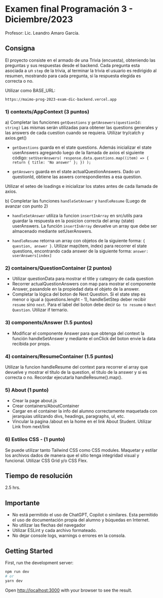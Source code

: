 # Examen final Programación 3 - Diciembre/2023
Profesor: Lic. Leandro Amaro García.

## Consigna

El proyecto consiste en el armado de una Trivia (encuesta), obteniendo las preguntas y sus respuestas desde el backend. Cada pregunta esta asociada a un `step` de la trivia, al terminar la trivia el usuario es redirigido al resumen, mostrando para cada pregunta, si la respuesta elegida es correcta o no.

Utilizar como BASE_URL: 

` https://maimo-prog-2023-exam-dic-backend.vercel.app `


### 1) contexts/AppContext (3 puntos)

a) Completar las funciones `getQuestions` y `getAnsewers(questionId: string)`
Las mismas serán utilizadas para obtener las questions generales y las answers de cada cuestion cuando se requiera. Utilizar try/catch y axios.get()

- `getQuestions` guarda en el state questions. Además inicializar el state userAnswers agregando luego de la llamada de axios el siguiente código: ` setUserAnswers(
        response.data.questions.map((item) => {
          return { title: 'No answer' };
        })
      ); `


- `getAnswers` guarda en el state actualQuestionAnswers. Dado un questionId, obtiene las aswers correspondientes a esa question.

Utilizar el seteo de loadings e inicializar los states antes de cada llamada de axios.


b) Completar las funciones `handleSetAnswer` y `handleResume` (Luego de avanzar con punto 2)

- `handleSetAnswer` utiliza la funcion `insertInArray` en src/utils para guardar la respuesta en la posicion correcta del array (state) userAnswers. La función `insertInArray` devuelve un array que debe ser almacenado mediante setUserAnswers.

- `handleResume` retorna un array con objetos de la siguiente forma: `{ question, answer }`. Utilizar map(item, index) para recorrer el state questions, encontrando cada answer de la siguiente forma: `answer: userAnswers[index]`

### 2) containers/QuestionContainer (2 puntos)
- Utilizar questionData para mostrar el title y category de cada question
- Recorrer actualQuestionAnswers con map para mostrar el componente Answer, pasandole en la propiedad data el objeto de la answer.
- Completar la lógica del boton de Next Question. Si el state step es menor o igual a (questions.lenght - 1), handleSetStep deber recibir `resume` sino `next`. Para el label del boton debe decir `Go to resume` o `Next Question`. Utilizar if ternario.

### 3) components/Answer (1.5 puntos)
- Modificar el componente Answer para que obtenga del context la función handleSetAnswer y mediante el onClick del boton envie la data recibida por props.

### 4) containers/ResumeContainer (1.5 puntos)
Utilizar la funcion handleResume del context para recorrer el array que devuelve y mostrar el título de la question, el titulo de la answer y si es correcta o no. Recordar ejecutarla handleResume().map().

### 5) About (1 punto)
- Crear la page about.js
- Crear containers/AboutContainer
- Cargar en el container la info del alumno correctamente maquetada con jerarquias utilizando divs, headings, paragraphs, ul, etc.
- Vincular la pagina /about en la home en el link About Student. Utilizar Link from next/link

### 6) Estilos CSS - (1 punto)
Se puede utilizar tanto Tailwind CSS como CSS modules. 
Maquetar y estilar los archivos dados de manera que el sitio tenga integridad visual y funcional. Utilizar CSS Grid y/o CSS Flex.


## Tiempo de resolución
2.5 hrs.

## Importante
- No está permitido el uso de ChatGPT, Copilot o similares. Esta permitido el uso de documentación propia del alumno y búquedas en Internet.
- No utilizar las flechas del navegador
- Utilizar ESLint y cada archivo formateado.
- No dejar console logs, warnings o errores en la consola.



## Getting Started

First, run the development server:

```bash
npm run dev
# or
yarn dev
```

Open [http://localhost:3000](http://localhost:3000) with your browser to see the result.

